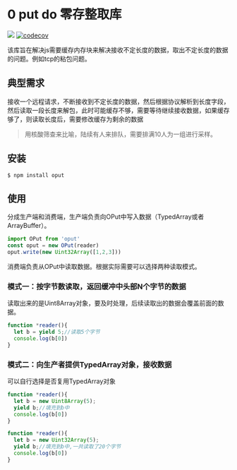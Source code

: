 # 0 put do 零存整取库

![](https://github.com/langhuihui/workflows/codecov/badge.svg)
[![codecov](https://codecov.io/gh/langhuihui/oput/branch/main/graph/badge.svg?token=GpCih64bOv)](https://codecov.io/gh/langhuihui/oput)

该库旨在解决js需要缓存内存块来解决接收不定长度的数据，取出不定长度的数据的问题。例如tcp的粘包问题。

## 典型需求

接收一个远程请求，不断接收到不定长度的数据，然后根据协议解析到长度字段，然后读取一段长度来解包，此时可能缓存不够，需要等待继续接收数据，如果缓存够了，则读取长度后，需要修改缓存为剩余的数据

> 用核酸筛查来比喻，陆续有人来排队，需要排满10人为一组进行采样。

## 安装
```shell
$ npm install oput
```

## 使用

分成生产端和消费端，生产端负责向OPut中写入数据（TypedArray或者ArrayBuffer）。
```ts
import OPut from 'oput'
const oput = new OPut(reader)
oput.write(new Uint32Array([1,2,3]))
```

消费端负责从OPut中读取数据。根据实际需要可以选择两种读取模式。

### 模式一：按字节数读取，返回缓冲中头部N个字节的数据
读取出来的是Uint8Array对象，要及时处理，后续读取出的数据会覆盖前面的数据。
```js
function *reader(){
  let b = yield 5;//读取5个字节
  console.log(b[0])
}
```

### 模式二：向生产者提供TypedArray对象，接收数据
可以自行选择是否复用TypedArray对象
```js
function *reader(){
  let b = new Uint8Array(5);
  yield b;//填充到b中
  console.log(b[0])
}
```
```js
function *reader(){
  let b = new Uint32Array(5);
  yield b;//填充到b中,一共读取了20个字节
  console.log(b[0])
}
```